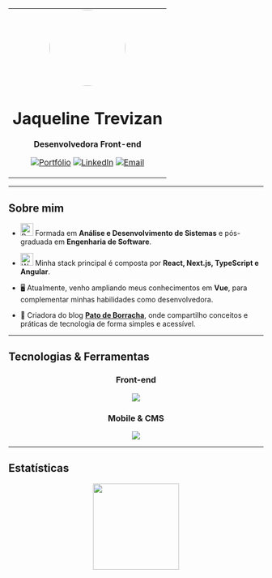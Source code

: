 <div align="center">

<table>
<tr>

<td align="center">

<img src="https://patodeborracha.tech/wp-content/uploads/2025/09/jaque-trevizan.png" width="150px" style="border-radius:50%;" />

# Jaqueline Trevizan  
**Desenvolvedora Front-end**  

[![Portfólio](https://img.shields.io/badge/-Portfólio-0a192f?style=for-the-badge&logo=firefox&logoColor=00d26a)](https://jaquelinetrevizan.com)
[![LinkedIn](https://img.shields.io/badge/-LinkedIn-0a192f?style=for-the-badge&logo=linkedin&logoColor=00d26a)](https://www.linkedin.com/in/jaquelinetrevizan/)
[![Email](https://img.shields.io/badge/-Email-0a192f?style=for-the-badge&logo=gmail&logoColor=00d26a)](mailto:trevizan.jaqueline@gmail.com)

</td>
</tr>
</table>

</div>

---

## Sobre mim

- <img src="https://raw.githubusercontent.com/Tarikul-Islam-Anik/Animated-Fluent-Emojis/master/Emojis/Hand%20gestures/Brain.png" alt="Brain" width="25" height="25" /> Formada em **Análise e Desenvolvimento de Sistemas** e pós-graduada em **Engenharia de Software**.<br />

- <img src="https://raw.githubusercontent.com/Tarikul-Islam-Anik/Animated-Fluent-Emojis/master/Emojis/People%20with%20professions/Woman%20Technologist%20Light%20Skin%20Tone.png" alt="Woman Technologist Light Skin Tone" width="25" height="25" /> Minha stack principal é composta por **React, Next.js, TypeScript e Angular**.<br />

- 🖥️ Atualmente, venho ampliando meus conhecimentos em **Vue**, para complementar minhas habilidades como desenvolvedora.<br />

- 🦆 Criadora do blog [**Pato de Borracha**](https://patodeborracha.tech/), onde compartilho conceitos e práticas de tecnologia de forma simples e acessível.

---

## Tecnologias & Ferramentas

<div align="center">
  
### Front-end  
<img src="https://skillicons.dev/icons?i=html,css,sass,bootstrap,tailwind,js,ts,angular,react,next,vue&theme=dark" />

### Mobile & CMS  
<img src="https://skillicons.dev/icons?i=flutter,dart,wordpress&theme=dark" />

</div>

---

## Estatísticas

<div align="center">
  <img height="170em" src="https://github-readme-stats.vercel.app/api/top-langs/?username=jaquetrevizan&layout=compact&title_color=00d26a&text_color=ccd6f6&bg_color=0a192f&border_color=0a192f" /><br/>
</div>
